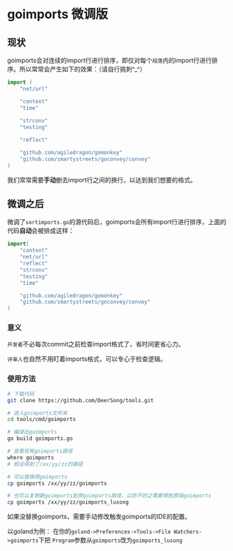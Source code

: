 # goimports 微调版

## 现状
goimports会对连续的import行进行排序，即仅对每个`段落`内的import行进行排序。所以常常会产生如下的效果：（请自行挑刺^_^）
```go
import (
	"net/url"

	"context"
	"time"
	
	"strconv"
	"testing"

	"reflect"

	"github.com/agiledragon/gomonkey"
	"github.com/smartystreets/goconvey/convey"
)
```
我们常常需要**手动**删去import行之间的换行，以达到我们想要的格式。

## 微调之后

微调了`sortimports.go`的源代码后，goimports会所有import行进行排序，上面的代码**自动**会被排成这样：
```go
import(
	"context"
	"net/url"
	"reflect"
	"strconv"
	"testing"
	"time"

	"github.com/agiledragon/gomonkey"
	"github.com/smartystreets/goconvey/convey"
)
```

### 意义

`开发者`不必每次commit之前检查import格式了，省时间更省心力。

`评审人`也自然不用盯着imports格式，可以专心于检查逻辑。

### 使用方法

```bash
# 下载代码
git clone https://github.com/DeerSong/tools.git

# 进入goimports文件夹
cd tools/cmd/goimports

# 编译出goimports
go build goimports.go

# 查看现有goimports路径
where goimports
# 假设得到了/xx/yy/zz的路径

# 可以替换原goimports
cp goimports /xx/yy/zz/goimports

# 也可以复制新goimports到原goimports路径，以防不时之需要用到原版goimports
cp goimports /xx/yy/zz/goimports_lusong
```

如果没替换goimports，需要手动修改触发goimports的IDE的配置。

以goland为例：
在你的`goland->Preferences->Tools->File Watchers->goimports`下把
`Program`参数从`goimports`改为`goimports_lusong`
